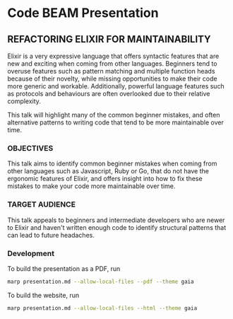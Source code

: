 # Code BEAM Presentation

## REFACTORING ELIXIR FOR MAINTAINABILITY

Elixir is a very expressive language that offers syntactic features that are new and exciting when coming from other languages. Beginners tend to overuse features such as pattern matching and multiple function heads because of their novelty, while missing opportunities to make their code more generic and workable. Additionally, powerful language features such as protocols and behaviours are often overlooked due to their relative complexity.

This talk will highlight many of the common beginner mistakes, and often alternative patterns to writing code that tend to be more maintainable over time.

### OBJECTIVES

This talk aims to identify common beginner mistakes when coming from other languages such as Javascript, Ruby or Go, that do not have the ergonomic features of Elixir, and offers insight into how to fix these mistakes to make your code more maintainable over time.

### TARGET AUDIENCE
This talk appeals to beginners and intermediate developers who are newer to Elixir and haven't written enough code to identify structural patterns that can lead to future headaches.


### Development

To build the presentation as a PDF, run

```bash
marp presentation.md --allow-local-files --pdf --theme gaia
```

To build the website, run

```bash
marp presentation.md --allow-local-files --html --theme gaia
```
